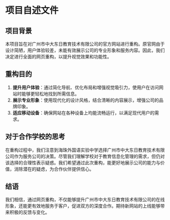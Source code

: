 # 项目自述文件

## 项目背景

本项目旨在对广州市中大东日教育技术有限公司的官方网站进行重构。原官网由于设计简陋，用户体验较差，未能有效展示公司的专业形象和服务内容。因此，我们决定进行全面的网页重构，以提升视觉效果和功能性。

## 重构目的

1. **提升用户体验**：通过简化导航、优化布局和增强视觉吸引力，使用户在访问网站时能够更轻松地找到所需信息。
2. **展示专业形象**：使用现代化的设计风格，结合清晰的内容展示，增强公司的品牌印象。
3. **适应移动设备**：确保网站在各种设备上均能流畅运行，以满足现代用户的需求。

## 对于合作学校的思考

在重构过程中，我们注意到海珠外国语实验中学选择广州市中大东日教育技术有限公司作为服务公司的决策。尽管我们理解学校对于教育信息化管理的需求，但仍对该选择的合理性表示疑惑。我们希望通过此次重构，能更好地展示公司的能力与价值，消除潜在的疑虑，为合作伙伴提供信心。

## 结语

我们相信，通过网页重构，不仅能够提升广州市中大东日教育技术有限公司的在线形象，还能更有效地服务于客户，促进双方的深度合作。期待新网站的上线能够带来积极的反馈与变化。

